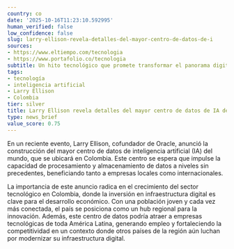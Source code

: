 ```yaml
---
country: co
date: '2025-10-16T11:23:10.592995'
human_verified: false
low_confidence: false
slug: larry-ellison-revela-detalles-del-mayor-centro-de-datos-de-i
sources:
- https://www.eltiempo.com/tecnologia
- https://www.portafolio.co/tecnologia
subtitle: Un hito tecnológico que promete transformar el panorama digital en Colombia
tags:
- tecnología
- inteligencia artificial
- Larry Ellison
- Colombia
tier: silver
title: Larry Ellison revela detalles del mayor centro de datos de IA del mundo
type: news_brief
value_score: 0.75
---
```


<p>En un reciente evento, Larry Ellison, cofundador de Oracle, anunció la construcción del mayor centro de datos de inteligencia artificial (IA) del mundo, que se ubicará en Colombia. Este centro se espera que impulse la capacidad de procesamiento y almacenamiento de datos a niveles sin precedentes, beneficiando tanto a empresas locales como internacionales.</p><p>La importancia de este anuncio radica en el crecimiento del sector tecnológico en Colombia, donde la inversión en infraestructura digital es clave para el desarrollo económico. Con una población joven y cada vez más conectada, el país se posiciona como un hub regional para la innovación. Además, este centro de datos podría atraer a empresas tecnológicas de toda América Latina, generando empleo y fortaleciendo la competitividad en un contexto donde otros países de la región aún luchan por modernizar su infraestructura digital.</p>